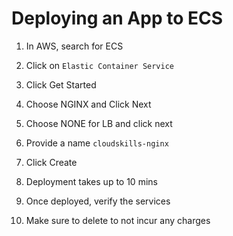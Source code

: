 # Deploying an App to ECS

1. In AWS, search for ECS
2. Click on `Elastic Container Service`
3. Click Get Started
4. Choose NGINX and Click Next
5. Choose NONE for LB and click next
6. Provide a name `cloudskills-nginx`
7. Click Create

8. Deployment takes up to 10 mins
9. Once deployed, verify the services

10. Make sure to delete to not incur any charges